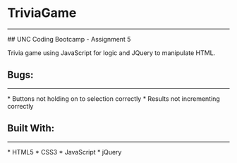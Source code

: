 # TriviaGame
<hr>
## UNC Coding Bootcamp - Assignment 5

Trivia game using JavaScript for logic and JQuery to manipulate HTML.

## Bugs:
<hr>
* Buttons not holding on to selection correctly
* Results not incrementing correctly

## Built With:
<hr>
* HTML5
* CSS3
* JavaScript
* jQuery
